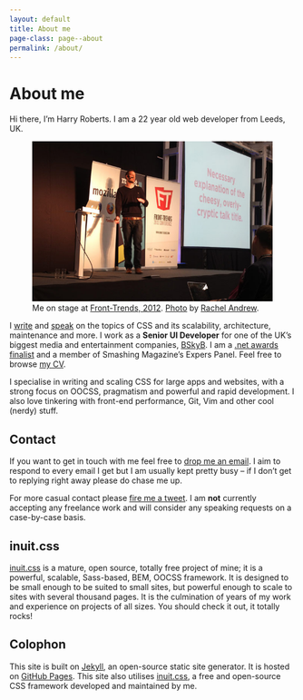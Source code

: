 ```yaml
---
layout: default
title: About me
page-class: page--about
permalink: /about/
---
```


# About me

Hi there, I’m Harry Roberts. I am a 22 year old web developer from Leeds, UK.

<figure>
  <img src="/img/content/me.jpg" alt="">
  <figcaption>Me on stage at <a href="http://2012.front-trends.com/">Front-Trends, 2012</a>.
  <a href="http://www.flickr.com/photos/rachelandrew/6978809052/">Photo</a> by
  <a href="https://twitter.com/rachelandrew">Rachel Andrew</a>.</figcaption>
</figure>

I [write](/) and [speak](/speaking/) on the topics of CSS and its scalability,
architecture, maintenance and more. I work as a <b>Senior UI Developer</b> for
one of the UK’s biggest media and entertainment companies, [BSkyB](http://en.wikipedia.org/wiki/BSkyB).
I am a [.net awards finalist](http://www.netmagazine.com/features/net-awards-2011-10-brilliant-newcomers)
and a member of Smashing Magazine’s Expers Panel.  Feel free to browse
[my CV](http://csswizardry.com/cv/).

I specialise in writing and scaling CSS for large apps and websites, with a
strong focus on OOCSS, pragmatism and powerful and rapid development. I also love
tinkering with front-end performance, Git, Vim and other cool (nerdy) stuff.

## Contact

If you want to get in touch with me feel free to [drop me an email](mailto:harry@csswizardry.com).
I aim to respond to every email I get but I am usually kept pretty busy – if I
don’t get to replying right away please do chase me up.


For more casual contact please [fire me a tweet](http://twitter.com/?status=Hey,%20@csswizardry%20).
I am **not** currently accepting any freelance work and will consider any
speaking requests on a case-by-case basis.

## inuit.css

[inuit.css](http://inuit.css) is a mature, open source, totally free project of
mine; it is a powerful, scalable, Sass-based, BEM, OOCSS framework. It is
designed to be small enough to be suited to small sites, but powerful enough to
scale to sites with several thousand pages. It is the culmination of years of
my work and experience on projects of all sizes. You should check it out,
it totally rocks!

## Colophon

This site is built on [Jekyll](https://github.com/mojombo/jekyll), an open-source
static site generator. It is hosted on [GitHub Pages](http://pages.github.com/).
This site also utilises [inuit.css](http://inuitcss.com), a free and open-source
CSS framework developed and maintained by me.
